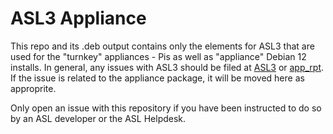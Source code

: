 # ASL3 Appliance
This repo and its .deb output contains only the elements for ASL3 that
are used for the "turnkey" appliances - Pis as well as "appliance" Debian 12
installs. In general, any issues
with ASL3 should be filed at [ASL3](https://github.com/AllStarLink/ASL3)
or [app\_rpt](https://github.com/AllStarLink/app_rpt). If the issue is related
to the appliance package, it will be moved here as approprite.

Only open an issue with this repository if you have been instructed
to do so by an ASL developer or the ASL Helpdesk.
